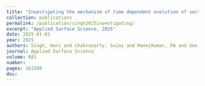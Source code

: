 ```yaml
---
title: "Investigating the mechanism of time dependent evolution of vertical graphene nanowalls"
collection: publications
permalink: /publication/singh2025investigating/
excerpt: "Applied Surface Science, 2025"
date: 2025-01-01
year: 2025
authors: Singh, Hari and Chakravarty, Sujay and ManojKumar, PA and Sen, Sujoy and Amirthapandian, S and Govindaraj, R and Khadiev, Azat
journal: Applied Surface Science
volume: 681
number: 
pages: 161588
doi: 
---
```

